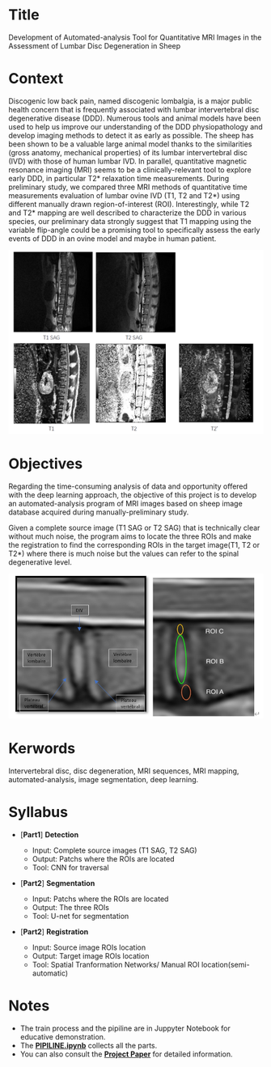 # Title
Development of Automated-analysis Tool for Quantitative MRI Images in the Assessment of Lumbar Disc Degeneration in Sheep

# Context
Discogenic low back pain, named discogenic lombalgia, is a major public health concern that is
frequently associated with lumbar intervertebral disc degenerative disease (DDD). Numerous tools
and animal models have been used to help us improve our understanding of the DDD physiopathology
and develop imaging methods to detect it as early as possible. The sheep has been shown to be a
valuable large animal model thanks to the similarities (gross anatomy, mechanical properties) of its
lumbar intervertebral disc (IVD) with those of human lumbar IVD. In parallel, quantitative magnetic
resonance imaging (MRI) seems to be a clinically-relevant tool to explore early DDD, in particular
T2* relaxation time measurements. During preliminary study, we compared three MRI methods of
quantitative time measurements evaluation of lumbar ovine IVD (T1, T2 and T2*) using different
manually drawn region-of-interest (ROI). Interestingly, while T2 and T2* mapping are well described
to characterize the DDD in various species, our preliminary data strongly suggest that T1 mapping
using the variable flip-angle could be a promising tool to specifically assess the early events of
DDD in an ovine model and maybe in human patient.

![image1](https://github.com/chenqianben/Automatic-MRI-Degeneration-Detection/raw/master/images/src_tgt_images.PNG)

# Objectives
Regarding the time-consuming analysis of data and opportunity offered with the deep learning
approach, the objective of this project is to develop an automated-analysis program of MRI
images based on sheep image database acquired during manually-preliminary study. 

Given a complete source image (T1 SAG or T2 SAG) that is technically clear without much noise, the program
aims to locate the three ROIs and make the registration to find the corresponding ROIs in the target image(T1, T2 or T2*) where there is much noise but the values can refer to the spinal degenerative level.

![image2](https://github.com/chenqianben/Automatic-MRI-Degeneration-Detection/raw/master/images/three_ROIs.PNG)

# Kerwords
Intervertebral disc, disc degeneration, MRI sequences, MRI mapping, automated-analysis, image
segmentation, deep learning.

# Syllabus
- [__Part1__] __Detection__
  - Input: Complete source images (T1 SAG, T2 SAG)
  - Output: Patchs where the ROIs are located
  - Tool: CNN for traversal

- [__Part2__] __Segmentation__
  - Input: Patchs where the ROIs are located
  - Output: The three ROIs
  - Tool: U-net for segmentation
  
- [__Part2__] __Registration__
  - Input: Source image ROIs location 
  - Output: Target image ROIs location
  - Tool: Spatial Tranformation Networks/ Manual ROI location(semi-automatic)

# Notes
- The train process and the pipiline are in Juppyter Notebook for educative demonstration. 
- The **[PIPILINE.ipynb](https://github.com/chenqianben/Project-MRI-Segmentation/blob/master/PIPELINE.ipynb)** collects all the parts.
- You can also consult the **[Project Paper](https://github.com/chenqianben/Automatic-MRI-Degeneration-Detection/blob/master/Project%20Paper.pdf)** for detailed information. 
